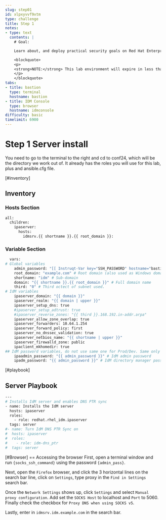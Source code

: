 ```yaml
---
slug: step01
id: xlpxyvvf9xtm
type: challenge
title: Step 1
notes:
- type: text
  contents: |
    # Goal:

    Learn about, and deploy practical security goals on Red Hat Enterprise Linux

    <blockquote>
    <p>
    <strong>NOTE:</strong> This lab environment will expire in less than two hours.
    </p>
    </blockquote>
tabs:
- title: bastion
  type: terminal
  hostname: bastion
- title: IDM Console
  type: browser
  hostname: idmconsole
difficulty: basic
timelimit: 6900
---
```

# Step 1 Server install

You need to go to the terminal to the right and cd to conf24, which will be the directory we work out of. It already has the roles you will use for this lab, plus and ansible.cfg file.

[#inventory]
## Inventory

### Hosts Section
```bash
all:
  children:
    ipaserver:
      hosts:
        idmsrv.{{ shortname }}.{{ root_domain }}:
```

### Variable Section
```bash
  vars:
# Global variables
    admin_password: "[[ Instruqt-Var key="SSH_PASSWORD" hostname="bastion" ]]" # Administrator password used for all applications
    root_domain: "example.com" # Root domain (also used as Windows domain)
    shortname: "idm" # Sub-domain
    domain: "{{ shortname }}.{{ root_domain }}" # Full domain name
    third: "0" # Third octect of subnet used.
# IdM variables
    ipaserver_domain: "{{ domain }}"
    ipaserver_realm: "{{ domain | upper }}"
    ipaserver_setup_dns: true
    #ipaserver_setup_adtrust: true
    #ipaserver_reverse_zones: "{{ third }}.168.192.in-addr.arpa"
    ipaserver_allow_zone_overlap: true
    ipaserver_forwarders: 10.64.1.254
    ipaserver_forward_policy: first
    ipaserver_no_dnssec_validation: true
    ipaserver_netbios_name: "{{ shortname | upper }}"
    ipaserver_firewalld_zone: public
    ipaclient_mkhomedir: true
## IdM password variables, do not use same one for Prod/Dev. Same only for demo/POC
    ipaadmin_password: "{{ admin_password }}" # IdM admin password
    ipadm_password: "{{ admin_password }}" # IdM directory manager password
```

[#playbook]
## Server Playbook
```bash
---
# Installs IdM server and enables DNS PTR sync
- name: Installs the IdM server
  hosts: ipaserver
  roles:
    - role: redhat.rhel_idm.ipaserver
  tags: server
#- name: Turn IdM DNS PTR Sync on
#  hosts: ipaserver
#  roles:
#    - role: idm-dns_ptr
#  tags: server
```

[#Browser]
== Accessing the browser
First, open a terminal window and run `{socks_ssh_command}` using the password `{admin_pass}`.

Next, open the `Firefox` browser, and click the 3 horizontal lines on the search bar line, click on `Settings`, type proxy in the `Find in Settings` search bar.

Once the `Network Settings` shows up, click `Settings` and select `Manual proxy configuration`. Add set the `SOCKS Host` to localhost and `Port` to 5060. Finally check the checkbox for `Proxy DNS when using SOCKS v5`.

Lastly, enter in `idmsrv.idm.example.com` in the search bar.